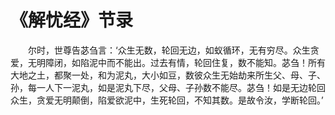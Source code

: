 # 《解忧经》节录
　　尔时，世尊告苾刍言：‘众生无数，轮回无边，如蚁循环，无有穷尽。众生贪爱，无明障闭，如陷泥中而不能出。过去有情，轮回住复，数不能知。苾刍！所有大地之土，都聚一处，和为泥丸，大小如豆，数彼众生无始劫来所生父、母、子、孙，每一人下一泥丸，如是泥丸下尽，父母、子孙数不能尽。苾刍！如是无边轮回众生，贪爱无明颠倒，陷爱欲泥中，生死轮回，不知其数。是故令汝，学断轮回。’  